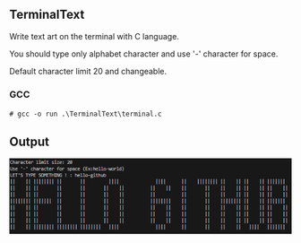 ## TerminalText
Write text art on the terminal with C language.

You should type only alphabet character and use '-' character for space.

Default character limit 20 and changeable.

### GCC
```
# gcc -o run .\TerminalText\terminal.c
```
## Output
![](./capture.PNG)
